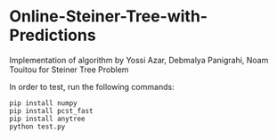 # Online-Steiner-Tree-with-Predictions
Implementation of algorithm by Yossi Azar, Debmalya Panigrahi, Noam Touitou for Steiner Tree Problem

In order to test, run the following commands:

```
pip install numpy
pip install pcst_fast
pip install anytree
python test.py
```
